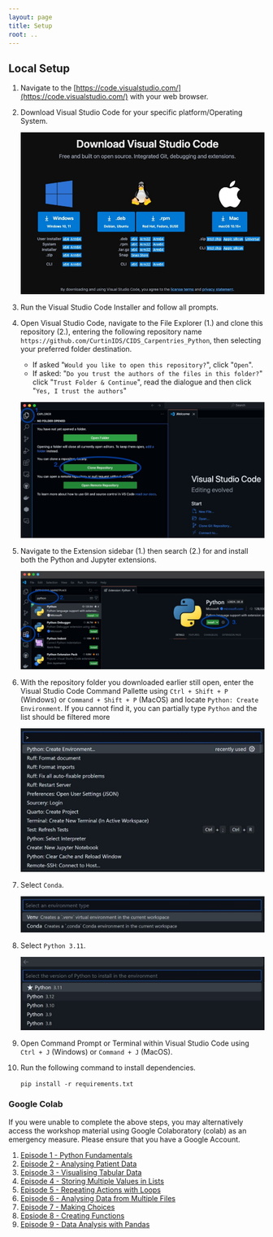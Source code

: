 ```yaml
---
layout: page
title: Setup
root: ..
---
```


## Local Setup
1. Navigate to the [https://code.visualstudio.com/](https://code.visualstudio.com/) with your web browser.  

2. Download Visual Studio Code for your specific platform/Operating System.  


    ![Download Visual Studio Code](../assets/vs_code_download.jpg)


3. Run the Visual Studio Code Installer and follow all prompts.  


4. Open Visual Studio Code, navigate to the File Explorer (1.) and clone this repository (2.), entering the following repository name `https://github.com/CurtinIDS/CIDS_Carpentries_Python`, then selecting your preferred folder destination. 
    - If asked "`Would you like to open this repository?`", click "`Open`". 
    - If asked: "`Do you trust the authors of the files in this folder?`" click "`Trust Folder & Continue`", read the dialogue and then click "`Yes, I trust the authors`"

    ![Clone Repository with Visual Studio Code](../assets/vs_code_clone_repo.jpg)
5. Navigate to the Extension sidebar (1.) then search (2.) for and install both the Python and Jupyter extensions.  

    ![Installing Extensions](../assets/vs_code_extensions.jpg)
6. With the repository folder you downloaded earlier still open, enter the Visual Studio Code Command Pallette using `Ctrl + Shift + P` (Windows) or `Command + Shift + P` (MacOS) and locate `Python: Create Environment`.  If you cannot find it, you can partially type `Python` and the list should be filtered more

    ![Creating a Virtual Environment](../assets/vs_code_create_environment.jpg)  
7. Select `Conda`.

    ![Creating a Conda Environment](../assets/conda_env.jpg)
8. Select `Python 3.11`.  

    ![Selecting Python Version](../assets/python_version.jpg)
9. Open Command Prompt or Terminal within Visual Studio Code using `Ctrl + J` (Windows) or `Command + J` (MacOS).  

10. Run the following command to install dependencies.  

    `pip install -r requirements.txt`

### Google Colab
If you were unable to complete the above steps, you may alternatively access the workshop material using Google Colaboratory (colab) as an emergency measure. Please ensure that you have a Google Account.
1. [Episode 1 - Python Fundamentals](https://colab.research.google.com/github/CurtinIDS/CIDS_Carpentries_Python/blob/main/notebooks/1_Python_Fundamentals.ipynb)
2. [Episode 2 - Analysing Patient Data](https://colab.research.google.com/github/CurtinIDS/CIDS_Carpentries_Python/blob/main/notebooks/2_Analysing_Patient_Data.ipynb)
3. [Episode 3 - Visualising Tabular Data](https://colab.research.google.com/github/CurtinIDS/CIDS_Carpentries_Python/blob/main/notebooks/3_Visualising_Tabular_Data.ipynb)
4. [Episode 4 - Storing Multiple Values in Lists](https://colab.research.google.com/github/CurtinIDS/CIDS_Carpentries_Python/blob/main/notebooks/4_Storing_Multiple_Values_in_Lists.ipynb)
5. [Episode 5 - Repeating Actions with Loops](https://colab.research.google.com/github/CurtinIDS/CIDS_Carpentries_Python/blob/main/notebooks/5_Repeating_Actions_with_Loops.ipynb)
6. [Episode 6 - Analysing Data from Multiple Files](https://colab.research.google.com/github/CurtinIDS/CIDS_Carpentries_Python/blob/main/notebooks/6_Analysing_Data_from_Multiple_Files.ipynb)
7. [Episode 7 - Making Choices](https://colab.research.google.com/github/CurtinIDS/CIDS_Carpentries_Python/blob/main/notebooks/7_Making_Choices.ipynb)
8. [Epsiode 8 - Creating Functions](https://colab.research.google.com/github/CurtinIDS/CIDS_Carpentries_Python/blob/main/notebooks/8_Creating_Functions.ipynb)
9. [Episode 9 - Data Analysis with Pandas](https://colab.research.google.com/github/CurtinIDS/CIDS_Carpentries_Python/blob/main/notebooks/9_Data_Analysis_with_Pandas.ipynb)




[//]: # (Note for people editing this file. To create a colab link, combine the prefix:)

[//]: # (https://colab.research.google.com/github/)

[//]: # (With a link to the file in that repo including the blob/main, e.g.:)

[//]: # (CurtinIDS/CIDS_Carpentries_Python/blob/main/notebooks/1_Python_Fundamentals.ipynb)